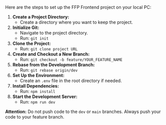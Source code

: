Here are the steps to set up the FFP Frontend project on your local PC:

1. **Create a Project Directory:**  
   * Create a directory where you want to keep the project.  
2. **Initialize Git:**  
   * Navigate to the project directory.  
   * Run: `git init`  
3. **Clone the Project:**  
   * Run: `git clone project URL`  
4. **Create and Checkout a New Branch:**  
   * Run: `git checkout -b feature/YOUR_FEATURE_NAME`  
5. **Rebase from the Development Branch:**  
   * Run: `git rebase origin/dev`  
6. **Set Up the Environment:**  
   * Create an `.env` file in the root directory if needed.  
7. **Install Dependencies:**  
   * Run: `npm install`  
8. **Start the Development Server:**  
   * Run: `npm run dev`

**Attention:** Do not push code to the `dev` or `main` branches. Always push your code to your feature branch.
